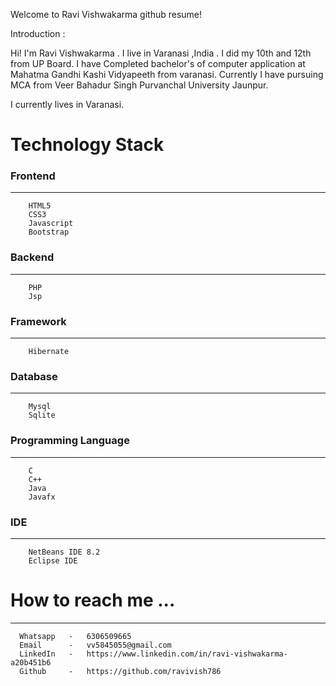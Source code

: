 Welcome to Ravi Vishwakarma github resume!

Introduction :

Hi! I'm Ravi Vishwakarma . I live in Varanasi ,India . I did my 10th and 12th from UP Board. I have Completed bachelor's of computer application at Mahatma Gandhi Kashi Vidyapeeth from varanasi. Currently I have pursuing MCA from Veer Bahadur Singh Purvanchal University Jaunpur.

I currently lives in Varanasi.

<h1>Technology Stack</h1></hr>

<h3>Frontend</h3><hr>

        HTML5
        CSS3
        Javascript
        Bootstrap
        
<h3>Backend</h3><hr>

        PHP
        Jsp
        
<h3>Framework</h3><hr>

        Hibernate

<h3>Database</h3><hr>

        Mysql
        Sqlite

<h3>Programming Language</h3><hr>

        C
        C++
        Java
        Javafx
        
<h3>IDE</h3><hr>

        NetBeans IDE 8.2
        Eclipse IDE
        
        
        



 <h1>How to reach me ...</h1><hr>

      Whatsapp   -   6306509665  
      Email      -   vv5845055@gmail.com
      LinkedIn   -   https://www.linkedin.com/in/ravi-vishwakarma-a20b451b6
      Github     -   https://github.com/ravivish786
    


<!---
ravivish786/ravivish786 is a ✨ special ✨ repository because its `README.md` (this file) appears on your GitHub profile.
You can click the Preview link to take a look at your changes.
--->
